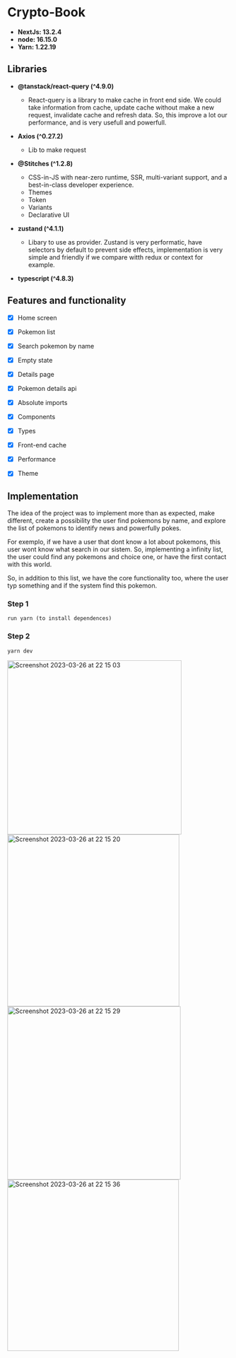 # Crypto-Book

- **NextJs: 13.2.4**
- **node: 16.15.0**
- **Yarn: 1.22.19**

## Libraries
  

* **@tanstack/react-query (^4.9.0)**
    * React-query is a library to make cache in front end side. We could take information from cache, update cache without make a new request, invalidate cache
    and refresh data. So, this improve a lot our performance, and is very usefull and powerfull.

* **Axios (^0.27.2)**
    * Lib to make request

* **@Stitches (^1.2.8)**
    * CSS-in-JS with near-zero runtime, SSR, multi-variant support, and a best-in-class developer experience.
    * Themes
    * Token
    * Variants
    * Declarative UI

* **zustand (^4.1.1)**
    * Libary to use as provider. Zustand is very performatic, have selectors by default to prevent side effects, implementation is very simple and friendly 
    if we compare witth redux or context for example.

* **typescript (^4.8.3)**
  

## Features and functionality

- [x] Home screen
- [x] Pokemon list
- [x] Search pokemon by name
- [x] Empty state
- [x] Details page
- [x] Pokemon details api
- [x] Absolute imports
- [x] Components
- [x] Types
- [x] Front-end cache
- [x] Performance
- [x] Theme

  
## Implementation

The idea of the project was to implement more than as expected, make different, create a possibility the user find pokemons by name, and explore the list of pokemons to identify news and powerfully pokes.

For exemplo, if we have a user that dont know a lot about pokemons, this user wont know what search in our sistem. So, implementing a infinity list, the user could find any pokemons and choice one, or have the first contact with this world. 

So, in addition to this list, we have the core functionality too, where the user typ something and if the system find this pokemon.



### Step 1 
    run yarn (to install dependences)
### Step 2
    yarn dev
    
    
 
 <img width="394" alt="Screenshot 2023-03-26 at 22 15 03" src="https://user-images.githubusercontent.com/44333365/227818210-89f7a29b-fabd-4c14-bfc0-820c2a6824f6.png">
 <img width="389" alt="Screenshot 2023-03-26 at 22 15 20" src="https://user-images.githubusercontent.com/44333365/227818249-002f78a9-a2b5-457a-a52c-84dc7e4a00da.png">
<img width="392" alt="Screenshot 2023-03-26 at 22 15 29" src="https://user-images.githubusercontent.com/44333365/227818254-d061300c-103c-412a-8161-088c9aa4dcae.png">
<img width="388" alt="Screenshot 2023-03-26 at 22 15 36" src="https://user-images.githubusercontent.com/44333365/227818255-caef9d12-ab60-481a-8956-f08195ed159b.png">

 
